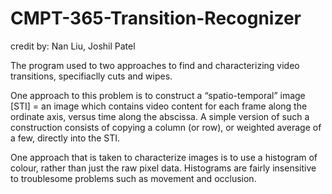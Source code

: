 # CMPT-365-Transition-Recognizer

credit by: Nan Liu, Joshil Patel

The program used to two approaches to find and characterizing video transitions, specifiaclly cuts and wipes.

One approach to this problem is to construct a “spatio-temporal” image [STI] = an image which contains video content for each frame along the ordinate axis, versus time along the abscissa. A simple version of such a construction consists of copying a column (or row), or weighted average of a few, directly into the STI.

One approach that is taken to characterize images is to use a histogram of colour, rather than just the raw pixel data. Histograms are fairly insensitive to troublesome problems such as movement and occlusion.
